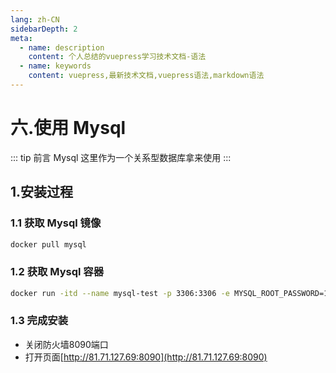 ```yaml
---
lang: zh-CN
sidebarDepth: 2
meta:
  - name: description
    content: 个人总结的vuepress学习技术文档-语法
  - name: keywords
    content: vuepress,最新技术文档,vuepress语法,markdown语法
---
```


# 六.使用 Mysql

::: tip 前言
Mysql 这里作为一个关系型数据库拿来使用
:::
## 1.安装过程

### 1.1 获取 Mysql 镜像


```bash
docker pull mysql
```

### 1.2 获取 Mysql 容器

```bash
docker run -itd --name mysql-test -p 3306:3306 -e MYSQL_ROOT_PASSWORD=123456 mysql
```

### 1.3 完成安装

- 关闭防火墙8090端口
- 打开页面[http://81.71.127.69:8090](http://81.71.127.69:8090)